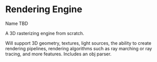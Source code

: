 # Rendering Engine

Name TBD

A 3D rasterizing engine from scratch.

Will support 3D geometry, textures, light sources, the ability to create rendering pipelines, rendering algorithms such as ray marching or ray tracing, and more features.
Includes an obj parser.
